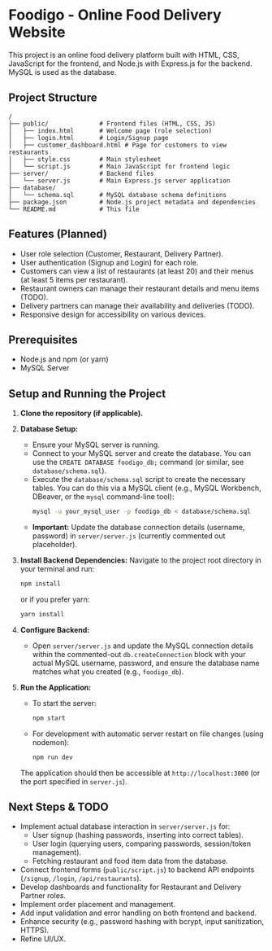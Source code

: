 # Foodigo - Online Food Delivery Website

This project is an online food delivery platform built with HTML, CSS, JavaScript for the frontend, and Node.js with Express.js for the backend. MySQL is used as the database.

## Project Structure

```
/
├── public/              # Frontend files (HTML, CSS, JS)
│   ├── index.html       # Welcome page (role selection)
│   ├── login.html       # Login/Signup page
│   ├── customer_dashboard.html # Page for customers to view restaurants
│   ├── style.css        # Main stylesheet
│   └── script.js        # Main JavaScript for frontend logic
├── server/              # Backend files
│   └── server.js        # Main Express.js server application
├── database/
│   └── schema.sql       # MySQL database schema definitions
├── package.json         # Node.js project metadata and dependencies
└── README.md            # This file
```

## Features (Planned)

*   User role selection (Customer, Restaurant, Delivery Partner).
*   User authentication (Signup and Login) for each role.
*   Customers can view a list of restaurants (at least 20) and their menus (at least 5 items per restaurant).
*   Restaurant owners can manage their restaurant details and menu items (TODO).
*   Delivery partners can manage their availability and deliveries (TODO).
*   Responsive design for accessibility on various devices.

## Prerequisites

*   Node.js and npm (or yarn)
*   MySQL Server

## Setup and Running the Project

1.  **Clone the repository (if applicable).**

2.  **Database Setup:**
    *   Ensure your MySQL server is running.
    *   Connect to your MySQL server and create the database. You can use the `CREATE DATABASE foodigo_db;` command (or similar, see `database/schema.sql`).
    *   Execute the `database/schema.sql` script to create the necessary tables. You can do this via a MySQL client (e.g., MySQL Workbench, DBeaver, or the `mysql` command-line tool):
        ```bash
        mysql -u your_mysql_user -p foodigo_db < database/schema.sql
        ```
    *   **Important:** Update the database connection details (username, password) in `server/server.js` (currently commented out placeholder).

3.  **Install Backend Dependencies:**
    Navigate to the project root directory in your terminal and run:
    ```bash
    npm install
    ```
    or if you prefer yarn:
    ```bash
    yarn install
    ```

4.  **Configure Backend:**
    *   Open `server/server.js` and update the MySQL connection details within the commented-out `db.createConnection` block with your actual MySQL username, password, and ensure the database name matches what you created (e.g., `foodigo_db`).

5.  **Run the Application:**
    *   To start the server:
        ```bash
        npm start
        ```
    *   For development with automatic server restart on file changes (using nodemon):
        ```bash
        npm run dev
        ```
    The application should then be accessible at `http://localhost:3000` (or the port specified in `server.js`).

## Next Steps & TODO

*   Implement actual database interaction in `server/server.js` for:
    *   User signup (hashing passwords, inserting into correct tables).
    *   User login (querying users, comparing passwords, session/token management).
    *   Fetching restaurant and food item data from the database.
*   Connect frontend forms (`public/script.js`) to backend API endpoints (`/signup`, `/login`, `/api/restaurants`).
*   Develop dashboards and functionality for Restaurant and Delivery Partner roles.
*   Implement order placement and management.
*   Add input validation and error handling on both frontend and backend.
*   Enhance security (e.g., password hashing with bcrypt, input sanitization, HTTPS).
*   Refine UI/UX. 